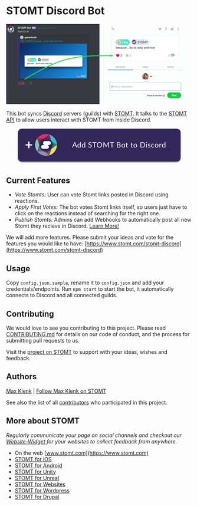# STOMT Discord Bot

<p align="center">
	<img width="700" alt="Invite STOMT Bot to Discord" src="https://raw.githubusercontent.com/stomt/stomt-discord-bot/master/docu/discord-stomt-vote-sync.png" />
</p>

This bot syncs [Discord](https://discordapp.com/) servers (guilds) with [STOMT](https://www.stomt.com/). It talks to the [STOMT API](https://rest.stomt.com/) to allow users interact with STOMT from inside Discord.

<p align="center">
	<a href="https://discordapp.com/oauth2/authorize?client_id=469393453206470658&scope=bot" target="_blank">
		<img alt="Invite STOMT Bot to Discord" src="https://raw.githubusercontent.com/stomt/stomt-discord-bot/master/docu/add-stomt-bot-button.png" />
	</a>
</p>


## Current Features

- *Vote Stomts:* User can vote Stomt links posted in Discord using reactions.
- *Apply First Votes:* The bot votes Stomt links itself, so users just have to click on the reactions instead of searching for the right one.
- *Publish Stomts:* Admins can add Webhooks to automatically post all new Stomt they recieve in Discord. [Learn More!](https://www.stomt.com/integrations/discord)

We will add more features. Please submit your ideas and vote for the features you would like to have: [https://www.stomt.com/stomt-discord](https://www.stomt.com/stomt-discord)


## Usage

Copy `config.json.sample`, rename it to `config.json` and add your credentials/endpoints. Run `npm start` to start the bot, it automatically connects to Discord and all connected guilds.


## Contributing

We would love to see you contributing to this project. Please read [CONTRIBUTING.md](https://github.com/stomt/stomt-discord-bot/blob/master/CONTRIBUTING.md) for details on our code of conduct, and the process for submitting pull requests to us.    
    
Visit the [project on STOMT](https://www.stomt.com/stomt-discord) to support with your ideas, wishes and feedback.


## Authors

[Max Klenk](https://github.com/maxklenk) | [Follow Max Klenk on STOMT](https://www.stomt.com/max-klenk)

See also the list of all [contributors](https://github.com/stomt/stomt-discord-bot/contributors) who participated in this project.


## More about STOMT

*Regularly communicate your page on social channels and checkout our [Website-Widget](https://stomt.co/web) for your websites to collect feedback from anywhere.*   

* On the web [www.stomt.com](https://www.stomt.com)
* [STOMT for iOS](http://stomt.co/ios)
* [STOMT for Android](http://stomt.co/android)
* [STOMT for Unity](http://stomt.co/unity)
* [STOMT for Unreal](http://stomt.co/unreal)
* [STOMT for Websites](http://stomt.co/web)
* [STOMT for Wordpress](http://stomt.co/wordpress)
* [STOMT for Drupal](http://stomt.co/drupal)
